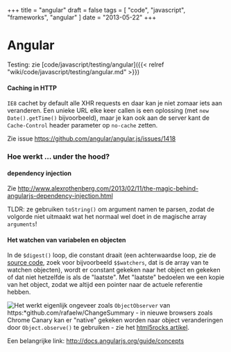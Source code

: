 +++
title = "angular"
draft = false
tags = [
    "code",
    "javascript",
    "frameworks",
    "angular"
]
date = "2013-05-22"
+++
# Angular 

Testing: zie [code/javascript/testing/angular]({{< relref "wiki/code/javascript/testing/angular.md" >}})

#### Caching in HTTP 

`IE8` cachet by default alle XHR requests en daar kan je niet zomaar iets aan veranderen. Een unieke URL elke keer callen is een oplossing (met `new Date().getTime()` bijvoorbeeld), maar je kan ook aan de server kant de `Cache-Control` header parameter op `no-cache` zetten. 

Zie issue https://github.com/angular/angular.js/issues/1418

### Hoe werkt ... under the hood? 

####  dependency injection 

Zie http://www.alexrothenberg.com/2013/02/11/the-magic-behind-angularjs-dependency-injection.html

TLDR: ze gebruiken `toString()` om argument namen te parsen, zodat de volgorde niet uitmaakt wat het normaal wel doet in de magische array `arguments`! 

#### Het watchen van variabelen en objecten 

In de `$digest()` loop, die constant draait (een achterwaardse loop, zie de [source code](http://ajax.googleapis.com/ajax/libs/angularjs/1.0.6/angular.js), zoek voor bijvoorbeeld `$$watchers`, dat is de array van te watchen objecten), wordt er constant gekeken naar het object en gekeken of dat niet hetzelfde is als de "laatste". Met "laatste" bedoelen we een kopie van het object, zodat we altijd een pointer naar de actuele referentie hebben. 

<img style='float: left; width: nolink|px;' src='/img//code/javascript/frameworks/concepts-runtime.png'>

Het werkt eigenlijk ongeveer zoals `ObjectObserver` van https:*github.com/rafaelw/ChangeSummary - in nieuwe browsers zoals Chrome Canary kan er "native" gekeken worden naar object veranderingen door `Object.observe()` te gebruiken - zie het [html5rocks artikel](http:*updates.html5rocks.com/2012/11/Respond-to-change-with-Object-observe). 

Een belangrijke link: http://docs.angularjs.org/guide/concepts
